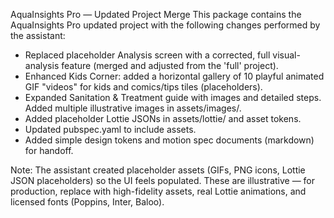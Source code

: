 AquaInsights Pro — Updated Project Merge
This package contains the AquaInsights Pro updated project with the following changes performed by the assistant:

- Replaced placeholder Analysis screen with a corrected, full visual-analysis feature (merged and adjusted from the 'full' project).
- Enhanced Kids Corner: added a horizontal gallery of 10 playful animated GIF "videos" for kids and comics/tips tiles (placeholders).
- Expanded Sanitation & Treatment guide with images and detailed steps. Added multiple illustrative images in assets/images/.
- Added placeholder Lottie JSONs in assets/lottie/ and asset tokens.
- Updated pubspec.yaml to include assets.
- Added simple design tokens and motion spec documents (markdown) for handoff.

Note: The assistant created placeholder assets (GIFs, PNG icons, Lottie JSON placeholders) so the UI feels populated. These are illustrative — for production, replace with high-fidelity assets, real Lottie animations, and licensed fonts (Poppins, Inter, Baloo).
